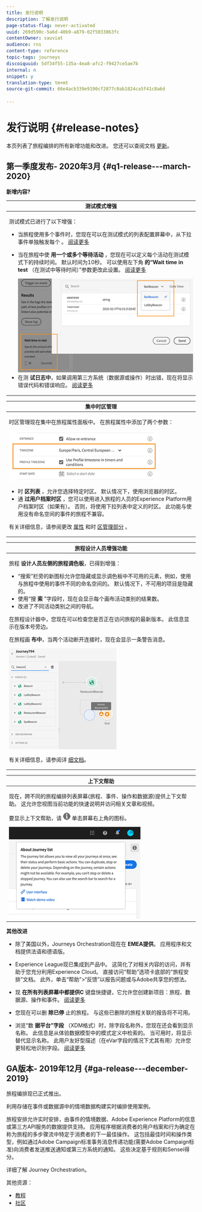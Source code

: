```yaml
---
title: 发行说明
description: 了解发行说明
page-status-flag: never-activated
uuid: 269d590c-5a6d-40b9-a879-02f5033863fc
contentOwner: sauviat
audience: rns
content-type: reference
topic-tags: journeys
discoiquuid: 5df34f55-135a-4ea8-afc2-f9427ce5ae7b
internal: n
snippet: y
translation-type: tm+mt
source-git-commit: 66e4acb339e9190cf2877c0ab1824ca5f41c8a6d

---
```



# 发行说明 {#release-notes}

本页列表了旅程编排的所有新增功能和改进。
您还可以查阅文档 [更新](../release-notes/documentation-updates.md)。

## 第一季度发布- 2020年3月 {#q1-release---march-2020}

**新增内容?**

<table>
<thead>
<tr>
<th><strong>测试模式增强</strong><br/></th>
</tr>
</thead>
<tbody>
<tr>
<td>
<p>测试模式已进行了以下增强：</p>
<ul>
<li>当旅程使用多个事件时，您现在可以在测试模式的列表配置屏幕中，从下拉事件单独触发每个 <strong></strong> 。 <a href="../building-journeys/testing-the-journey.md#firing_events">阅读更多</a></p></li>
<li><p>当在旅程中使 <strong>用一个或多个等待活动</strong> ，您现在可以定义每个活动在测试模式下的持续时间。 默认时间为10秒。 可以使用左下角 <strong>的“Wait time in test</strong> （在测试中等待时间）”参数更改此设置。 <a href="../building-journeys/testing-the-journey.md">阅读更多</a></p><img src="../assets/rn-test.png"/>
</li>
<li>在测 <strong>试日志中</strong>，如果调用第三方系统（数据源或操作）时出错，现在将显示错误代码和错误响应。 <a href="../building-journeys/testing-the-journey.md#viewing_logs">阅读更多</a>
</li>
</ul>
</td>
</tr>
</tbody>
</table>

<table>
<thead>
<tr>
<th><strong>集中时区管理</strong><br/></th>
</tr>
</thead>
<tbody>
<tr> 
<td>
<p>时区管理现在集中在旅程属性面板中。 在旅程属性中添加了两个参数：</p>
<img src="../assets/rn-timezone.png"/>
<ul>
<li>时 <strong>区列表</strong> ，允许您选择特定时区。 默认情况下，使用浏览器的时区。 </li>
<li>通 <strong>过用户档案时区</strong> ，您可以使用进入旅程的人员的Experience Platform用户档案时区（如果有）。 否则，将使用下拉列表中定义的时区。 此功能与使用没有命名空间的事件的旅程不兼容。</li>
</ul>
<p>有关详细信息，请参阅更改 <a href="../building-journeys/changing-properties.md#timezone">属性</a> 和时 <a href="../building-journeys/timezone-management.md">区管理部分</a> 。</p>
</td>
</tr>
</tbody>
</table>

<table>
<thead>
<tr>
<th><strong>旅程设计人员增强功能</strong><br/></th>
</tr>
</thead>
<tbody>
<tr> 
<td>
<p>旅程 <strong>设计人员左侧的旅程调色板</strong>，已得到增强：</p>
<ul>
<li>“搜索”栏旁的新图标允许您隐藏或显示调色板中不可用的元素，例如，使用与旅程中使用的事件不同的命名空间的。 <strong></strong> 默认情况下，不可用的项目是隐藏的。</li>
<li>使用“搜 <strong>索</strong> ”字段时，现在会显示每个画布活动类别的结果数。</li>
<li>改进了不同活动类别之间的导航。</li>
</ul>
<p>在旅程设计器中，您现在可以检查您是否正在访问旅程的最新版本。 此信息显示在版本号旁边。</p>
<p>在旅程画 <strong>布中</strong>，当两个活动断开连接时，现在会显示一条警告消息。</p>
<img src="../assets/rn-canvas.png"/>
<p>有关详细信息，请参阅详 <a href="../building-journeys/using-the-journey-designer.md">细文档</a>。</p>
</td>
</tr>
</tbody>
</table>

<table>
<thead>
<tr>
<th><strong>上下文帮助</strong><br/></th>
</tr>
</thead>
<tbody>
<tr>
<td>
<p>现在，跨不同的旅程编排列表屏幕(旅程、事件、操作和数据源)提供上下文帮助。 这允许您视图当前功能的快速说明并访问相关文章和视频。</p>
<p>要显示上下文帮助，请 <img src="../assets/icon-context.png"/> 单击屏幕右上角的图标。 </p>
<img src="../assets/rn-context.png"/>
</td>
</tr>
</tbody>
</table>

**其他改进**

* 除了美国以外，Journeys Orchestration现在在 **EMEA提供**。 应用程序和文档提供法语和德语版。

* Experience League现已集成到产品中。 这简化了对相关内容的访问，并有助于您充分利用Experience Cloud。 直接访问“帮助”选项卡底部的“旅程安排”文档。 此外，单击“帮助”>“反馈”以报告问题或与Adobe共享您的想法。

* 现 **在所有列表屏幕中都提供C** 键盘快捷键，它允许您创建新项目：旅程、数据源、操作和事件。 [阅读更多](../about/user-interface.md#section_ksq_zr1_ffb)

* 您现在可以删 **除已停** 止的旅程。 与这些已删除的旅程关联的报告将不可用。

* 浏览“数 **据平台”字段** （XDM格式）时，除字段名称外，您现在还会看到显示名称。 此信息是从体验数据模型中的模式定义中检索的。 当可用时，将显示替代显示名称。 此用户友好型描述（在eVar字段的情况下尤其有用）允许您更轻松地识别字段。 [阅读更多](../about/user-interface.md#friendly-names-display)

## GA版本- 2019年12月 {#ga-release---december-2019}

旅程编排现已正式推出。

利用存储在事件或数据源中的情境数据构建实时编排使用案例。

旅程安排允许实时安排，由事件的情境数据、Adobe Experience Platform的信息或第三方API服务的数据提供支持。 应用程序根据消费者的用户档案和行为确定在称为旅程的多步骤流中特定于消费者的下一最佳操作。 这包括最佳时间和操作类型，例如通过Adobe Campaign标准事务消息传递功能(需要Adobe Campaign标准)向消费者发送推送通知或第三方系统的通知。 这些决定基于规则和Sensei得分。

[](../action/working-with-adobe-campaign.md)
详细了解 Journey Orchestration。

其他资源：

* [教程](https://docs.adobe.com/content/help/en/platform-learn/tutorials/journey-orchestration/introduction.html)
* [社区](https://www.adobe.com/go/journeyorchestrationcommunity)
